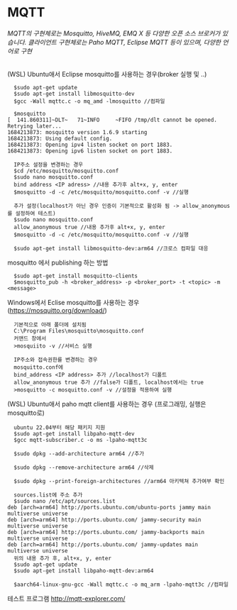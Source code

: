 # MQTT

<h6>
MQTT의 구현체로는 Mosquitto, HiveMQ, EMQ X 등 다양한 오픈 소스 브로커가 있습니다. 클라이언트 구현체로는 Paho MQTT, Eclipse MQTT 등이 있으며, 다양한 언어로 구현
</h6>

(WSL) Ubuntu애서 Eclipse mosquitto를 사용하는 경우(broker 실행 및 ..)
  
```
  $sudo apt-get update
  $sudo apt-get install libmosquitto-dev
  $gcc -Wall mqttc.c -o mq_amd -lmosquitto //컴파일
  
  $mosquitto
[  141.860311]~DLT~   71~INFO     ~FIFO /tmp/dlt cannot be opened. Retrying later...
1684213873: mosquitto version 1.6.9 starting
1684213873: Using default config.
1684213873: Opening ipv4 listen socket on port 1883.
1684213873: Opening ipv6 listen socket on port 1883.
  
  IP주소 설정을 변경하는 경우
  $cd /etc/mosquitto/mosquitto.conf
  $sudo nano mosquitto.conf 
  bind address <IP adress> //내용 추가후 alt+x, y, enter
  $mosquitto -d -c /etc/mosquitto/mosquitto.conf -v //실행

  추가 설정(localhost가 아닌 경우 인증이 기본적으로 활성화 됨 -> allow_anonymous 를 설정하여 테스트)
  $sudo nano mosquitto.conf 
  allow_anonymous true //내용 추가후 alt+x, y, enter
  $mosquitto -d -c /etc/mosquitto/mosquitto.conf -v //실행
  
  $sudo apt-get install libmosquitto-dev:arm64 //크로스 컴파일 대응
```

mosquitto 에서 publishing 하는 방법
```
  $sudo apt-get install mosquitto-clients
  $mosquitto_pub -h <broker_address> -p <broker_port> -t <topic> -m <message>
```

Windows에서 Eclise mosquitto를 사용하는 경우
(https://mosquitto.org/download/)
```
  기본적으로 아래 폴더에 설치됨
  C:\Program Files\mosquitto\mosquitto.conf
  커맨드 창에서
  >mosquiito -v //서비스 실행
  
  IP주소와 접속권한를 변경하는 경우
  mosquitto.conf에
  bind_address <IP address> 추가 //localhost가 디폴트
  allow_anonymous true 추가 //false가 디폴트, localhost에서는 true
  >mosquitto -c mosquitto.conf -v //설정을 적용하여 실행
```
  
(WSL) Ubuntu애서 paho mqtt client를 사용하는 경우 (프로그래밍, 실행은 mosquitto로)
```
  ubuntu 22.04부터 해당 패키지 지원
  $sudo apt-get install libpaho-mqtt-dev
  $gcc mqtt-subscriber.c -o ms -lpaho-mqtt3c
  
  $sudo dpkg --add-architecture arm64 //추가
  
  $sudo dpkg --remove-architecture arm64 //삭제

  $sudo dpkg --print-foreign-architectures //arm64 아키텍쳐 추가여부 확인
    
  sources.list에 주소 추가
  $sudo nano /etc/apt/sources.list
deb [arch=arm64] http://ports.ubuntu.com/ubuntu-ports jammy main multiverse universe
deb [arch=arm64] http://ports.ubuntu.com/ jammy-security main multiverse universe
deb [arch=arm64] http://ports.ubuntu.com/ jammy-backports main multiverse universe
deb [arch=arm64] http://ports.ubuntu.com/ jammy-updates main multiverse universe
  위의 내용 추가 후, alt+x, y, enter
  $sudo apt-get update
  $sudo apt-get install libpaho-mqtt-dev:arm64
  
  $aarch64-linux-gnu-gcc -Wall mqttc.c -o mq_arm -lpaho-mqtt3c //컴파일
```

테스트 프로그램 
http://mqtt-explorer.com/
  
